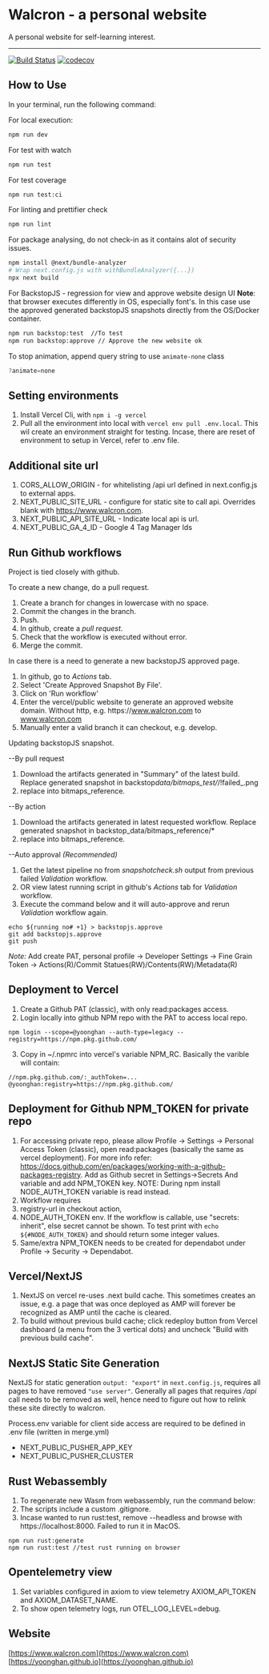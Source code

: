 # Walcron - a personal website

A personal website for self-learning interest.

---

[![Build Status][build-badge]][build]
[![codecov][coverage-badge]][coverage]

## How to Use

In your terminal, run the following command:

For local execution:

```bash
npm run dev
```

For test with watch

```bash
npm run test
```

For test coverage

```bash
npm run test:ci
```

For linting and prettifier check

```bash
npm run lint
```

For package analysing, do not check-in as it contains alot of security issues.

```bash
npm install @next/bundle-analyzer
# Wrap next.config.js with withBundleAnalyzer({...})
npx next build
```

For BackstopJS - regression for view and approve website design UI
**Note**: that browser executes differently in OS, especially font's. In this case use the approved generated backstopJS snapshots directly from the OS/Docker container.

```bash
npm run backstop:test  //To test
npm run backstop:approve // Approve the new website ok
```

To stop animation, append query string to use `animate-none` class

```js
?animate=none
```

## Setting environments

1. Install Vercel Cli, with `npm i -g vercel`
2. Pull all the environment into local with `vercel env pull .env.local`. This wil create an environment straight for testing. Incase, there are reset of environment to setup in Vercel, refer to .env file.

## Additional site url

1. CORS_ALLOW_ORIGIN - for whitelisting /api url defined in next.config.js to external apps.
2. NEXT_PUBLIC_SITE_URL - configure for static site to call api. Overrides blank with https://www.walcron.com.
3. NEXT_PUBLIC_API_SITE_URL - Indicate local api is url.
4. NEXT_PUBLIC_GA_4_ID - Google 4 Tag Manager Ids

## Run Github workflows

Project is tied closely with github.

To create a new change, do a pull request.

1. Create a branch for changes in lowercase with no space.
2. Commit the changes in the branch.
3. Push.
4. In github, create a _pull request_.
5. Check that the workflow is executed without error.
6. Merge the commit.

In case there is a need to generate a new backstopJS approved page.

1. In github, go to _Actions_ tab.
2. Select 'Create Approved Snapshot By File'.
3. Click on 'Run workflow'
4. Enter the vercel/public website to generate an approved website domain. Without http, e.g. https:\/\/www.walcron.com to www.walcron.com
5. Manually enter a valid branch it can checkout, e.g. develop.

Updating backstopJS snapshot.

--By pull request

1. Download the artifacts generated in "Summary" of the latest build. Replace generated snapshot in backstop*data/bitmaps_test/*/!failed\_.png
2. replace into bitmaps_reference.

--By action

1. Download the artifacts generated in latest requested workflow. Replace generated snapshot in backstop_data/bitmaps_reference/\*
2. replace into bitmaps_reference.

--Auto approval _(Recommended)_

1. Get the latest pipeline no from _snapshotcheck.sh_ output from previous failed _Validation_ workflow.
2. OR view latest running script in github's _Actions_ tab for _Validation_ workflow.
3. Execute the command below and it will auto-approve and rerun _Validation_ workflow again.

```
echo ${running no# +1} > backstopjs.approve
git add backstopjs.approve
git push
```

_Note:_ Add create PAT, personal profile -> Developer Settings -> Fine Grain Token -> Actions(R)/Commit Statues(RW)/Contents(RW)/Metadata(R)

## Deployment to Vercel

1. Create a Github PAT (classic), with only read:packages access.
2. Login locally into github NPM repo with the PAT to access local repo.

`npm login --scope=@yoonghan --auth-type=legacy --registry=https://npm.pkg.github.com/`

3. Copy in ~/.npmrc into vercel's variable NPM_RC. Basically the varible will contain:

```
//npm.pkg.github.com/:_authToken=...
@yoonghan:registry=https://npm.pkg.github.com/
```

## Deployment for Github NPM_TOKEN for private repo

1. For accessing private repo, please allow Profile -> Settings -> Personal Access Token (classic), open read:packages (basically the same as vercel deployment). For more info refer: https://docs.github.com/en/packages/working-with-a-github-packages-registry. Add as Github secret in Settings->Secrets And variable and add NPM_TOKEN key. NOTE: During npm install NODE_AUTH_TOKEN variable is read instead.
2. Workflow requires
3. registry-url in checkout action,
4. NODE_AUTH_TOKEN env. If the workflow is callable, use "secrets: inherit", else secret cannot be shown. To test print with `echo ${#NODE_AUTH_TOKEN}` and should return some integer values.
5. Same/extra NPM_TOKEN needs to be created for dependabot under Profile -> Security -> Dependabot.

## Vercel/NextJS

1. NextJS on vercel re-uses .next build cache. This sometimes creates an issue, e.g. a page that was once deployed as AMP will forever be recognized as AMP until the cache is cleared.
2. To build without previous build cache; click redeploy button from Vercel dashboard (a menu from the 3 vertical dots) and uncheck "Build with previous build cache".

## NextJS Static Site Generation

NextJS for static generation `output: "export"` in `next.config.js`, requires all pages to have removed `"use server"`. Generally all pages that requires _/api_ call needs to be removed as well, hence need to figure out how to relink these site directly to walcron.

Process.env variable for client side access are required to be defined in .env file (written in merge.yml)

- NEXT_PUBLIC_PUSHER_APP_KEY
- NEXT_PUBLIC_PUSHER_CLUSTER

## Rust Webassembly

1. To regenerate new Wasm from webassembly, run the command below:
2. The scripts include a custom .gitignore.
3. Incase wanted to run rust:test, remove --headless and browse with https://localhost:8000. Failed to run it in MacOS.

```
npm run rust:generate
npm run rust:test //test rust running on browser
```

## Opentelemetry view

1. Set variables configured in axiom to view telemetry AXIOM_API_TOKEN and AXIOM_DATASET_NAME.
2. To show open telemetry logs, run OTEL_LOG_LEVEL=debug.

## Website

[https://www.walcron.com](https://www.walcron.com)
[https://yoonghan.github.io](https://yoonghan.github.io)

[build-badge]: https://img.shields.io/github/actions/workflow/status/yoonghan/yoonghan.github.io/merge.yml
[build]: https://github.com/yoonghan/yoonghan.github.io/actions?query=workflow%3A"Report+merged+result+on+master"
[coverage-badge]: https://codecov.io/gh/yoonghan/yoonghan.github.io/graph/badge.svg?token=HPWQMQPPS1
[coverage]: https://codecov.io/gh/yoonghan/yoonghan.github.io
